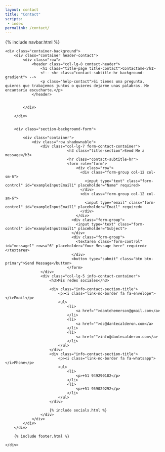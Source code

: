```yaml
---
layout: contact
title: "Contact"
scripts:
 - index
permalink: /contact/
---
```



<body itemscope="" itemtype="http://schema.org/Blog">
	{% include navbar.html %}

	<div class="container-background">
		<div class="container header-contact">			
			<div class="row">
				<header class="col-lg-8 contact-header">
					<h1 class="title-page title-contact">Contactame</h1>
		 			<!-- <hr class="contact-subtitle-hr background-gradient"> -->
		 			<p class="help-contact">Si tienes una pregunta, quieres que trabajemos juntos o quieres dejarme unas palabras. Me encantaría escucharte.</p>
				</header>				
				

			</div>
			
		</div>    


		<div class="section-background-form">
			
			<div class="container">
				<div class="row shadownable">
					<div class="col-lg-7 form-contact-container">
				 				<h3 class="title-section">Send Me a message</h3>
				 				<hr class="contact-subtitle-hr">
					 			<form role="form">
					 				<div class="row">
									  <div class="form-group col-12 col-sm-6">
									    <input type="text" class="form-control" id="exampleInputEmail1" placeholder="Name" required>
									  </div>
									  <div class="form-group col-12 col-sm-6">
									    <input type="email" class="form-control" id="exampleInputEmail1" placeholder="Email" required>
									  </div>				 					
					 				</div>
								  <div class="form-group">
								    <input type="text" class="form-control" id="exampleInputEmail1" placeholder="Subject">
								  </div>
								  <div class="form-group">
								  	<textarea class="form-control" id="message1" rows="6" placeholder="Your Message here" required></textarea>
								  </div>
								  <button type="submit" class="btn btn-primary">Send Message</button>
								</form>
					</div>
					<div class="col-lg-5 info-contact-container">
						<h3>Mis redes sociales</h3>

						<div class="info-contact-section-title">
							<p><i class="link-no-border fa fa-envelope"></i>Email</p>
							<ul>
								<li>
									<a href="">dantehemerson@gmail.com</a>
								</li>
								<li>
									<a href="">dc@dantecalderon.com</a>
								</li>
								<li>
									<a href="">info@dantecalderon.com</a>
								</li>
							</ul>
						</div>
						<div class="info-contact-section-title">
							<p><i class="link-no-border fa fa-whatsapp"></i>Phone</p>
							<ul>
								<li>
									<p>+51 949290182</p>
								</li>
								<li>
									<p>+51 959029292</p>
								</li>								
							</ul>
						</div>

						{% include socials.html %}
					</div>
				</div>			 		
			</div>
		</div>

		{% include footer.html %}
		
	</div>
    
</body>



